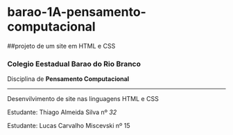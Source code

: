 # barao-1A-pensamento-computacional
##projeto de um site em HTML e CSS

### Colegio Eestadual Barao do Rio Branco
Disciplina de **Pensamento Computacional**

---

Desenvilvimento de site nas linguagens HTML e CSS

Estudante: Thiago Almeida Silva nº *32*


Estudante: Lucas Carvalho Miscevski nº 15


